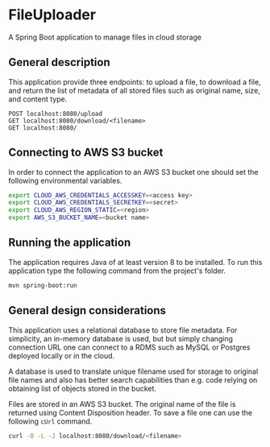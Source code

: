 # FileUploader
A Spring Boot application to manage files in cloud storage

## General description
This application provide three endpoints: to upload a file, to download a file, and return
the list of metadata of all stored files such as original name, size, and content type.

```
POST localhost:8080/upload
GET localhost:8080/download/<filename>
GET localhost:8080/
```

## Connecting to AWS S3 bucket
In order to connect the application to an AWS S3 bucket one should set the following environmental
variables.

```bash
export CLOUD_AWS_CREDENTIALS_ACCESSKEY=<access key>
export CLOUD_AWS_CREDENTIALS_SECRETKEY=<secret>
export CLOUD_AWS_REGION_STATIC=<region>
export AWS_S3_BUCKET_NAME=<bucket name>
```

## Running the application

The application requires Java of at least version 8 to be installed. To run this application type the following command from the project's folder.
```bash
mvn spring-boot:run
```

## General design considerations

This application uses a relational database to store file metadata. For simplicity, an in-memory database
is used, but but simply changing connection URL one can connect to a RDMS such as MySQL or Postgres deployed
locally or in the cloud.

A database is used to translate unique filename used for storage to original file names and also
has better search capabilities than e.g. code relying on obtaining list of objects stored in the bucket.

Files are stored in an AWS S3 bucket. The original name of the file is returned using Content Disposition header.
To save a file one can use the following `cUrl` command.

```bash
curl -O -L -J localhost:8080/download/<filename>
```